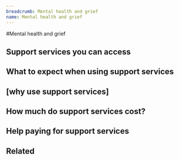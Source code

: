 ```yaml
---
breadcrumb: Mental health and grief
name: Mental health and grief
---
```

#Mental health and grief
## Support services you can access
## What to expect when using support services
## [why use support services]
## How much do support services cost?
## Help paying for support services
## Related
